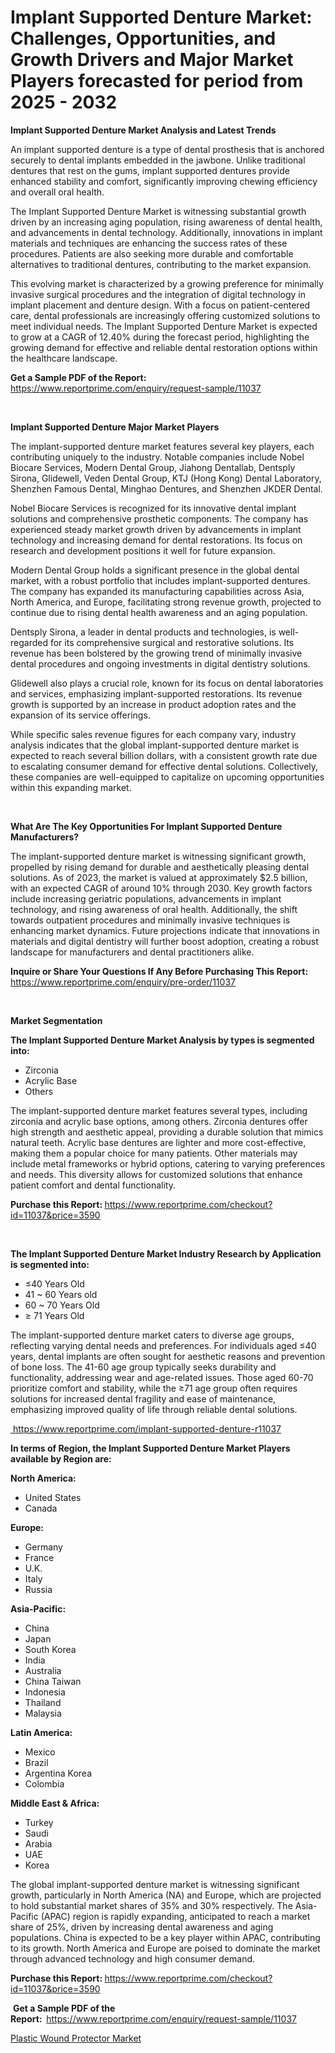 <p><h1>Implant Supported Denture Market: Challenges, Opportunities, and Growth Drivers and Major Market Players forecasted for period from 2025 - 2032</h1></p><p><strong>Implant Supported Denture Market Analysis and Latest Trends</strong></p>
<p><p>An implant supported denture is a type of dental prosthesis that is anchored securely to dental implants embedded in the jawbone. Unlike traditional dentures that rest on the gums, implant supported dentures provide enhanced stability and comfort, significantly improving chewing efficiency and overall oral health. </p><p>The Implant Supported Denture Market is witnessing substantial growth driven by an increasing aging population, rising awareness of dental health, and advancements in dental technology. Additionally, innovations in implant materials and techniques are enhancing the success rates of these procedures. Patients are also seeking more durable and comfortable alternatives to traditional dentures, contributing to the market expansion.</p><p>This evolving market is characterized by a growing preference for minimally invasive surgical procedures and the integration of digital technology in implant placement and denture design. With a focus on patient-centered care, dental professionals are increasingly offering customized solutions to meet individual needs. The Implant Supported Denture Market is expected to grow at a CAGR of 12.40% during the forecast period, highlighting the growing demand for effective and reliable dental restoration options within the healthcare landscape.</p></p>
<p><strong>Get a Sample PDF of the Report:&nbsp;</strong> <a href="https://www.reportprime.com/enquiry/request-sample/11037?utm_campaign=2215&utm_medium=2&utm_source=Github&utm_content=ia&utm_term=20032025&utm_id=implant-supported-denture">https://www.reportprime.com/enquiry/request-sample/11037</a></p>
<p>&nbsp;</p>
<p><strong>Implant Supported Denture Major Market Players</strong></p>
<p><p>The implant-supported denture market features several key players, each contributing uniquely to the industry. Notable companies include Nobel Biocare Services, Modern Dental Group, Jiahong Dentallab, Dentsply Sirona, Glidewell, Veden Dental Group, KTJ (Hong Kong) Dental Laboratory, Shenzhen Famous Dental, Minghao Dentures, and Shenzhen JKDER Dental.</p><p>Nobel Biocare Services is recognized for its innovative dental implant solutions and comprehensive prosthetic components. The company has experienced steady market growth driven by advancements in implant technology and increasing demand for dental restorations. Its focus on research and development positions it well for future expansion.</p><p>Modern Dental Group holds a significant presence in the global dental market, with a robust portfolio that includes implant-supported dentures. The company has expanded its manufacturing capabilities across Asia, North America, and Europe, facilitating strong revenue growth, projected to continue due to rising dental health awareness and an aging population.</p><p>Dentsply Sirona, a leader in dental products and technologies, is well-regarded for its comprehensive surgical and restorative solutions. Its revenue has been bolstered by the growing trend of minimally invasive dental procedures and ongoing investments in digital dentistry solutions.</p><p>Glidewell also plays a crucial role, known for its focus on dental laboratories and services, emphasizing implant-supported restorations. Its revenue growth is supported by an increase in product adoption rates and the expansion of its service offerings.</p><p>While specific sales revenue figures for each company vary, industry analysis indicates that the global implant-supported denture market is expected to reach several billion dollars, with a consistent growth rate due to escalating consumer demand for effective dental solutions. Collectively, these companies are well-equipped to capitalize on upcoming opportunities within this expanding market.</p></p>
<p>&nbsp;</p>
<p><strong>What Are The Key Opportunities For Implant Supported Denture Manufacturers?</strong></p>
<p><p>The implant-supported denture market is witnessing significant growth, propelled by rising demand for durable and aesthetically pleasing dental solutions. As of 2023, the market is valued at approximately $2.5 billion, with an expected CAGR of around 10% through 2030. Key growth factors include increasing geriatric populations, advancements in implant technology, and rising awareness of oral health. Additionally, the shift towards outpatient procedures and minimally invasive techniques is enhancing market dynamics. Future projections indicate that innovations in materials and digital dentistry will further boost adoption, creating a robust landscape for manufacturers and dental practitioners alike.</p></p>
<p><strong>Inquire or Share Your Questions If Any Before Purchasing This Report:</strong> <a href="https://www.reportprime.com/enquiry/pre-order/11037?utm_campaign=2215&utm_medium=2&utm_source=Github&utm_content=ia&utm_term=20032025&utm_id=implant-supported-denture">https://www.reportprime.com/enquiry/pre-order/11037</a></p>
<p>&nbsp;</p>
<p><strong>Market Segmentation</strong></p>
<p><strong>The Implant Supported Denture Market Analysis by types is segmented into:</strong></p>
<p><ul><li>Zirconia</li><li>Acrylic Base</li><li>Others</li></ul></p>
<p><p>The implant-supported denture market features several types, including zirconia and acrylic base options, among others. Zirconia dentures offer high strength and aesthetic appeal, providing a durable solution that mimics natural teeth. Acrylic base dentures are lighter and more cost-effective, making them a popular choice for many patients. Other materials may include metal frameworks or hybrid options, catering to varying preferences and needs. This diversity allows for customized solutions that enhance patient comfort and dental functionality.</p></p>
<p><strong>Purchase this Report:&nbsp;</strong><a href="https://www.reportprime.com/checkout?id=11037&price=3590&utm_campaign=2215&utm_medium=2&utm_source=Github&utm_content=ia&utm_term=20032025&utm_id=implant-supported-denture">https://www.reportprime.com/checkout?id=11037&price=3590</a></p>
<p>&nbsp;</p>
<p><strong>The Implant Supported Denture Market Industry Research by Application is segmented into:</strong></p>
<p><ul><li>≤40 Years Old</li><li>41 ~ 60 Years old</li><li>60 ~ 70 Years Old</li><li>≥ 71 Years Old</li></ul></p>
<p><p>The implant-supported denture market caters to diverse age groups, reflecting varying dental needs and preferences. For individuals aged ≤40 years, dental implants are often sought for aesthetic reasons and prevention of bone loss. The 41-60 age group typically seeks durability and functionality, addressing wear and age-related issues. Those aged 60-70 prioritize comfort and stability, while the ≥71 age group often requires solutions for increased dental fragility and ease of maintenance, emphasizing improved quality of life through reliable dental solutions.</p></p>
<p><a href="https://www.reportprime.com/implant-supported-denture-r11037?utm_campaign=2215&utm_medium=2&utm_source=Github&utm_content=ia&utm_term=20032025&utm_id=implant-supported-denture">&nbsp;https://www.reportprime.com/implant-supported-denture-r11037</a></p>
<p><strong>In terms of Region, the Implant Supported Denture Market Players available by Region are:</strong></p>
<p>
    <p> <strong> North America: </strong>
        <ul>
            <li>United States</li>
            <li>Canada</li>
        </ul>
        </p> 
    <p> <strong> Europe: </strong>
        <ul>
            <li>Germany</li>
            <li>France</li>
            <li>U.K.</li>
            <li>Italy</li>
            <li>Russia</li>
        </ul>
        </p> 
    <p> <strong> Asia-Pacific: </strong>
        <ul>
            <li>China</li>
            <li>Japan</li>
            <li>South Korea</li>
            <li>India</li>
            <li>Australia</li>
            <li>China Taiwan</li>
            <li>Indonesia</li>
            <li>Thailand</li>
            <li>Malaysia</li>
        </ul>
        </p> 
    <p> <strong> Latin America: </strong>
        <ul>
            <li>Mexico</li>
            <li>Brazil</li>
            <li>Argentina Korea</li>
            <li>Colombia</li>
        </ul>
        </p> 
    <p> <strong> Middle East & Africa: </strong>
        <ul>
            <li>Turkey</li>
            <li>Saudi</li>
            <li>Arabia</li>
            <li>UAE</li>
            <li>Korea</li>
        </ul>
    </p>
    </p>
<p><p>The global implant-supported denture market is witnessing significant growth, particularly in North America (NA) and Europe, which are projected to hold substantial market shares of 35% and 30% respectively. The Asia-Pacific (APAC) region is rapidly expanding, anticipated to reach a market share of 25%, driven by increasing dental awareness and aging populations. China is expected to be a key player within APAC, contributing to its growth. North America and Europe are poised to dominate the market through advanced technology and high consumer demand.</p></p>
<p><strong>Purchase this Report: </strong><a href="https://www.reportprime.com/checkout?id=11037&price=3590&utm_campaign=2215&utm_medium=2&utm_source=Github&utm_content=ia&utm_term=20032025&utm_id=implant-supported-denture">https://www.reportprime.com/checkout?id=11037&price=3590</a></p>
<p>&nbsp;<strong>Get a Sample PDF of the Report:&nbsp;&nbsp;</strong><a href="https://www.reportprime.com/enquiry/request-sample/11037?utm_campaign=2215&utm_medium=2&utm_source=Github&utm_content=ia&utm_term=20032025&utm_id=implant-supported-denture">https://www.reportprime.com/enquiry/request-sample/11037</a></p>
<p><strong></strong></p>
<p><p><a href="https://github.com/SanjidaMahmud54/Market-Research-Report-List-2/blob/main/plastic-wound-protector-market.md?utm_campaign=2215&utm_medium=2&utm_source=Github&utm_content=ia&utm_term=20032025&utm_id=implant-supported-denture">Plastic Wound Protector Market</a></p></p>
